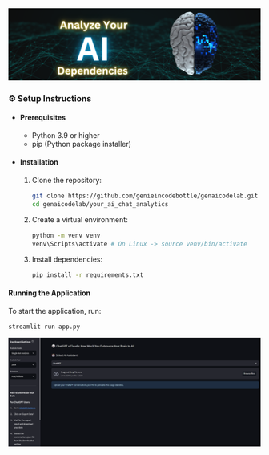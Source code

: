 <div align="center">
   <img src="images/header.png" alt="AI"/>
</div>


### ⚙️ Setup Instructions

- #### Prerequisites
   - Python 3.9 or higher
   - pip (Python package installer)

- #### Installation
   1. Clone the repository:
      ```bash
      git clone https://github.com/genieincodebottle/genaicodelab.git
      cd genaicodelab/your_ai_chat_analytics
      ```
   2. Create a virtual environment:
      ```bash
      python -m venv venv
      venv\Scripts\activate # On Linux -> source venv/bin/activate
      ```
   3. Install dependencies:
      ```bash
      pip install -r requirements.txt
      ```

#### Running the Application
To start the application, run:
```bash
streamlit run app.py
```

<div align="left">
   <img src="images/app.png" alt="App"/>
</div>